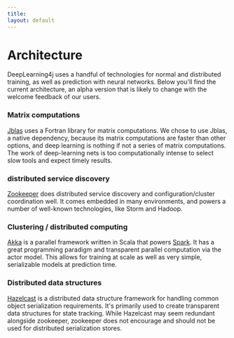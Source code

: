 ```yaml
---
title: 
layout: default
---
```


# Architecture

DeepLearning4j uses a handful of technologies for normal and distributed training, as well as prediction with neural networks. Below you'll find the current architecture, an alpha version that is likely to change with the welcome feedback of our users.

### Matrix computations

[Jblas](http://mikiobraun.github.io/jblas/) uses a Fortran library for matrix computations. We chose to use Jblas, a native dependency, because its matrix computations are faster than other options, and deep learning is nothing if not a series of matrix computations. The work of deep-learning nets is too computationally intense to select slow tools and expect timely results. 

### distributed service discovery

[Zookeeper](http://zookeeper.apache.org/) does distributed service discovery and configuration/cluster coordination well. It comes embedded in many environments, and powers a number of well-known technologies, like Storm and Hadoop.

### Clustering / distributed computing

[Akka](http://akka.io/) is a parallel framework written in Scala that powers [Spark](http://spark.apache.org). It has a great programming paradigm and transparent parallel computation via the actor model. This allows for training at scale as well as very simple, serializable models at prediction time.

### Distributed data structures

[Hazelcast](http://hazelcast.org/) is a distributed data structure framework for handling common object serialization requirements. It's primarily used to create transparent data structures for state tracking. While Hazelcast may seem redundant alongside zookeeper, zookeeper does not encourage and should not be used for distributed serialization stores.
